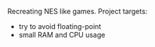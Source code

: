Recreating NES like games.
Project targets:
- try to avoid floating-point
- small RAM and CPU usage

